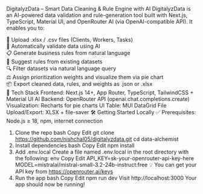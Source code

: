 DigitalyzData – Smart Data Cleaning & Rule Engine with AI
DigitalyzData is an AI-powered data validation and rule-generation tool built with Next.js, TypeScript, Material UI, and OpenRouter AI (via OpenAI-compatible API).
It enables you to:

🧼 Upload .xlsx / .csv files (Clients, Workers, Tasks)<br/>
🤖 Automatically validate data using AI<br/>
📋 Generate business rules from natural language<br/>
🧠 Suggest rules from existing datasets<br/>
🔍 Filter datasets via natural language query<br/>
⚖️ Assign prioritization weights and visualize them via pie chart<br/>
📦 Export cleaned data, rules, and weights as .json or .xlsx<br/>
🚀 Tech Stack
Frontend: Next.js 14+, App Router, TypeScript, TailwindCSS + Material UI
AI Backend: OpenRouter API (openai.chat.completions.create)
Visualization: Recharts for pie charts
UI Table: MUI DataGrid
File Upload/Export: XLSX + file-saver
🛠️ Getting Started Locally
✅ Prerequisites: Node.js ≥ 18, npm, internet connection

1. Clone the repo
bash
Copy
Edit
git clone https://github.com/nishchal05/digitalyzdata.git
cd data-alchemist
2. Install dependencies
bash
Copy
Edit
npm install
3. Add .env.local
Create a file named .env.local in the root directory with the following:
env
Copy
Edit
API_KEY=sk-your-openrouter-api-key-here
MODEL=mistralai/mistral-small-3.2-24b-instruct:free
💡 You can get your API key from https://openrouter.ai/keys
4. Run the app
bash
Copy
Edit
npm run dev
Visit http://localhost:3000
Your app should now be running!
